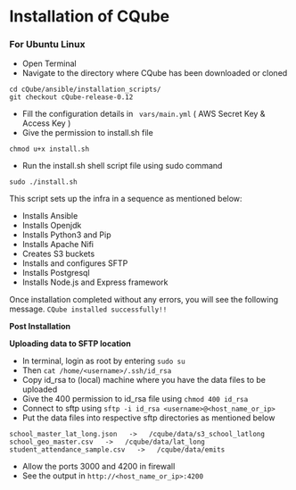 <h1>Installation of CQube</h1>
<h3>For Ubuntu Linux</h3>

- Open Terminal
- Navigate to the directory where CQube has been downloaded or cloned 
```
cd cQube/ansible/installation_scripts/
git checkout cQube-release-0.12
```
- Fill the configuration details in ` vars/main.yml` ( AWS Secret Key & Access Key )
- Give the permission to install.sh file
```
chmod u+x install.sh
```
- Run the install.sh shell script file using sudo command
```
sudo ./install.sh
```
This script sets up the infra in a sequence as mentioned below:
  - Installs Ansible
  - Installs Openjdk
  - Installs Python3 and Pip
  - Installs Apache Nifi
  - Creates S3 buckets
  - Installs and configures SFTP
  - Installs Postgresql
  - Installs Node.js and Express framework

Once installation completed without any errors, you will see the following message. 
```CQube installed successfully!!``` 


<b>Post Installation </b>

<b>Uploading data to SFTP location</b>

- In terminal, login as root by entering ```sudo su```
- Then ```cat /home/<username>/.ssh/id_rsa```
- Copy id_rsa to (local) machine where you have the data files to be uploaded
- Give the 400 permission to id_rsa file using ```chmod 400 id_rsa```
- Connect to sftp using ```sftp -i id_rsa <username>@<host_name_or_ip>```
- Put the data files into respective sftp directories as mentioned below
```
school_master_lat_long.json   ->   /cqube/data/s3_school_latlong
school_geo_master.csv   ->   /cqube/data/lat_long
student_attendance_sample.csv   ->   /cqube/data/emits
```
- Allow the ports 3000 and 4200 in firewall
- See the output in ```http://<host_name_or_ip>:4200```


